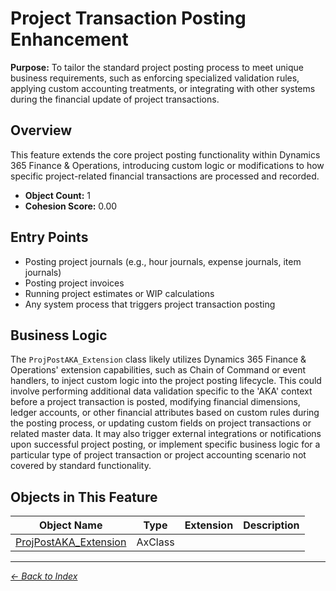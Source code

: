 # Project Transaction Posting Enhancement

**Purpose:** To tailor the standard project posting process to meet unique business requirements, such as enforcing specialized validation rules, applying custom accounting treatments, or integrating with other systems during the financial update of project transactions.

## Overview

This feature extends the core project posting functionality within Dynamics 365 Finance & Operations, introducing custom logic or modifications to how specific project-related financial transactions are processed and recorded.

- **Object Count:** 1
- **Cohesion Score:** 0.00

## Entry Points

- Posting project journals (e.g., hour journals, expense journals, item journals)
- Posting project invoices
- Running project estimates or WIP calculations
- Any system process that triggers project transaction posting

## Business Logic

The `ProjPostAKA_Extension` class likely utilizes Dynamics 365 Finance & Operations' extension capabilities, such as Chain of Command or event handlers, to inject custom logic into the project posting lifecycle. This could involve performing additional data validation specific to the 'AKA' context before a project transaction is posted, modifying financial dimensions, ledger accounts, or other financial attributes based on custom rules during the posting process, or updating custom fields on project transactions or related master data. It may also trigger external integrations or notifications upon successful project posting, or implement specific business logic for a particular type of project transaction or project accounting scenario not covered by standard functionality.

## Objects in This Feature

| Object Name | Type | Extension | Description |
|-------------|------|-----------|-------------|
| [ProjPostAKA_Extension](Objects/ProjPostAKA_Extension.md) | AxClass |  |  |

---

*[← Back to Index](../../index.md)*
